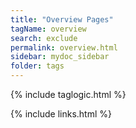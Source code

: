 ```yaml
---
title: "Overview Pages"
tagName: overview
search: exclude
permalink: overview.html
sidebar: mydoc_sidebar
folder: tags
---
```

{% include taglogic.html %}

{% include links.html %}
